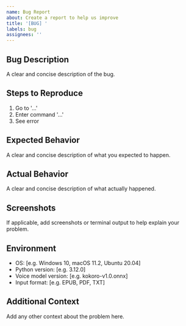 ```yaml
---
name: Bug Report
about: Create a report to help us improve
title: '[BUG] '
labels: bug
assignees: ''
---
```


## Bug Description
A clear and concise description of the bug.

## Steps to Reproduce
1. Go to '...'
2. Enter command '...'
3. See error

## Expected Behavior
A clear and concise description of what you expected to happen.

## Actual Behavior
A clear and concise description of what actually happened.

## Screenshots
If applicable, add screenshots or terminal output to help explain your problem.

## Environment
- OS: [e.g. Windows 10, macOS 11.2, Ubuntu 20.04]
- Python version: [e.g. 3.12.0]
- Voice model version: [e.g. kokoro-v1.0.onnx]
- Input format: [e.g. EPUB, PDF, TXT]

## Additional Context
Add any other context about the problem here. 
